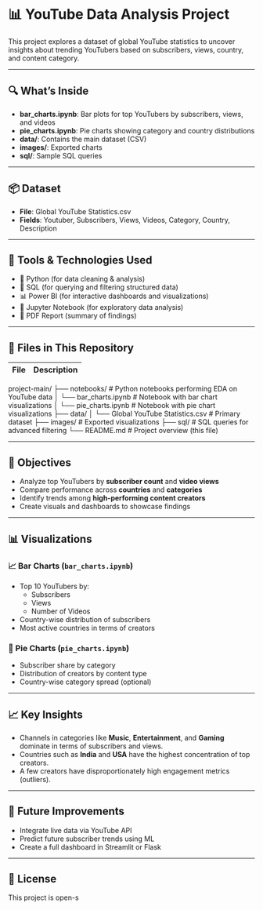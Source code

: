 # 📊 YouTube Data Analysis Project

This project explores a dataset of global YouTube statistics to uncover insights about trending YouTubers based on subscribers, views, country, and content category.

---

## 🔍 What’s Inside

- **bar_charts.ipynb**: Bar plots for top YouTubers by subscribers, views, and videos
- **pie_charts.ipynb**: Pie charts showing category and country distributions
- **data/**: Contains the main dataset (CSV)
- **images/**: Exported charts
- **sql/**: Sample SQL queries

---

## 📦 Dataset

- **File**: Global YouTube Statistics.csv
- **Fields**: Youtuber, Subscribers, Views, Videos, Category, Country, Description

---

## 🧰 Tools & Technologies Used

- 🐍 Python (for data cleaning & analysis)
- 🧮 SQL (for querying and filtering structured data)
- 📊 Power BI (for interactive dashboards and visualizations)
- 📓 Jupyter Notebook (for exploratory data analysis)
- 📄 PDF Report (summary of findings)

---

## 📁 Files in This Repository

| File | Description |
|------|-------------|
project-main/
├── notebooks/ # Python notebooks performing EDA on YouTube data
│ └── bar_charts.ipynb # Notebook with bar chart visualizations
│ └── pie_charts.ipynb # Notebook with pie chart visualizations
├── data/
│ └── Global YouTube Statistics.csv # Primary dataset
├── images/ # Exported visualizations
├── sql/ # SQL queries for advanced filtering
└── README.md # Project overview (this file)

---

## 📌 Objectives

- Analyze top YouTubers by **subscriber count** and **video views**
- Compare performance across **countries** and **categories**
- Identify trends among **high-performing content creators**
- Create visuals and dashboards to showcase findings

---

## 📊 Visualizations

### 📈 Bar Charts (`bar_charts.ipynb`)
- Top 10 YouTubers by:
  - Subscribers
  - Views
  - Number of Videos
- Country-wise distribution of subscribers
- Most active countries in terms of creators

### 🥧 Pie Charts (`pie_charts.ipynb`)
- Subscriber share by category
- Distribution of creators by content type
- Country-wise category spread (optional)

---

## 📈 Key Insights

- Channels in categories like **Music**, **Entertainment**, and **Gaming** dominate in terms of subscribers and views.
- Countries such as **India** and **USA** have the highest concentration of top creators.
- A few creators have disproportionately high engagement metrics (outliers).

---

## 🧠 Future Improvements

- Integrate live data via YouTube API
- Predict future subscriber trends using ML
- Create a full dashboard in Streamlit or Flask

---

## 📄 License

This project is open-s
